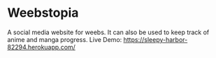# Weebstopia
A social media website for weebs. It can also be used to keep track of anime and manga progress.
Live Demo: https://sleepy-harbor-82294.herokuapp.com/
